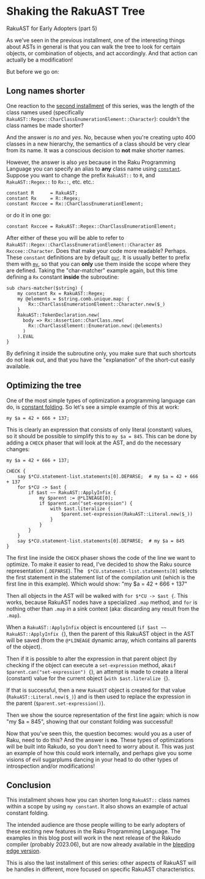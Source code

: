 Shaking the RakuAST Tree
========================
RakuAST for Early Adopters (part 5)

As we've seen in the previous installment, one of the interesting things about ASTs in general is that you can walk the tree to look for certain objects, or combination of objects, and act accordingly.  And that action can actually be a modification!

But before we go on:

Long names shorter
------------------
One reaction to the [second installment](https://dev.to/lizmat/a-practical-example-of-rakuast-18jk) of this series, was the length of the class names used (specifically `RakuAST::Regex::CharClassEnumerationElement::Character`): couldn't the class names be made shorter?

And the answer is *no* and *yes*.  No, because when you're creating upto 400 classes in a new hierarchy, the semantics of a class should be very clear from its name.  It was a conscious decision to **not** make shorter names.

However, the answer is also *yes* because in the Raku Programming Language you can specify an alias to **any** class name using [`constant`](https://docs.raku.org/language/variables#The_constant_prefix).  Suppose you want to change the prefix `RakuAST::` to `R`, and `RakuAST::Regex::` to `Rx::`, etc. etc.:
```
constant R      = RakuAST;
constant Rx     = R::Regex;
constant Rxccee = Rx::CharClassEnumerationElement;
```
or do it in one go:
```
constant Rxccee = RakuAST::Regex::CharClassEnumerationElement;
```
After either of these you will be able to refer to `RakuAST::Regex::CharClassEnumerationElement::Character` as `Rxccee::Character`.  Does that make your code more readable?  Perhaps.  These `constant` definitions are by default [`our`](https://docs.raku.org/language/variables#The_our_declarator).  It is usually better to prefix them with [`my`](https://docs.raku.org/language/variables#The_my_declarator), so that you can **only** use them inside the scope where they are defined.  Taking the "char-matcher" example again, but this time defining a `Rx` constant **inside** the subroutine:
```
sub chars-matcher($string) {
    my constant Rx = RakuAST::Regex;
    my @elements = $string.comb.unique.map: {
        Rx::CharClassEnumerationElement::Character.new($_)
    }
    RakuAST::TokenDeclaration.new(
      body => Rx::Assertion::CharClass.new(
        Rx::CharClassElement::Enumeration.new(:@elements)
      )
    ).EVAL
}
```
By defining it inside the subroutine only, you make sure that such shortcuts do not leak out, and that you have the "explanation" of the short-cut easily available.

Optimizing the tree
-------------------
One of the most simple types of optimization a programming language can do, is [constant folding](https://en.wikipedia.org/wiki/Constant_folding).  So let's see a simple example of this at work:
```
my $a = 42 + 666 + 137;
```
This is clearly an expression that consists of only literal (constant) values, so it should be possible to simplify this to `my $a = 845`.  This can be done by adding a `CHECK` phaser that will look at the AST, and do the necessary changes:
```
my $a = 42 + 666 + 137;

CHECK {
    say $*CU.statement-list.statements[0].DEPARSE;  # my $a = 42 + 666 + 137
    for $*CU -> $ast {
        if $ast ~~ RakuAST::ApplyInfix {
            my $parent := @*LINEAGE[0];
            if $parent.can("set-expression") {
                with $ast.literalize {
                    $parent.set-expression(RakuAST::Literal.new($_))
                }
            }
        }
    }
    say $*CU.statement-list.statements[0].DEPARSE;  # my $a = 845
}
```
The first line inside the `CHECK` phaser shows the code of the line we want to optimize.  To make it easier to read, I've decided to show the Raku source representation (`.DEPARSE`).  The ` $*CU.statement-list.statements[0]` selects the first statement in the statement list of the compilation unit (which is the first line in this example).  Which would show: "my $a = 42 + 666 + 137"

Then all objects in the AST will be walked with `for $*CU -> $ast {`.  This works, because RakuAST nodes have a specialized `.map` method, and `for` is nothing other than `.map` in a sink context (aka: discarding any result from the `.map`).

When a `RakuAST::ApplyInfix` object is encountered (`if $ast ~~ RakuAST::ApplyInfix {`), then the parent of this RakuAST object in the AST will be saved (from the `@*LINEAGE` dynamic array, which contains all parents of the object).

Then if it is possible to alter the expression in that parent object (by checking if the object can execute a `set-expression` method, aka`if $parent.can("set-expression") {`), an attempt is made to create a literal (constant) value for the current object (`with $ast.literalize {`).

If that is successful, then a new `RakuAST` object is created for that value (`RakuAST::Literal.new($_)`) and is then used to replace the expression in the parent (`$parent.set-expression()`).

Then we show the source representation of the first line again: which is now "my $a = 845", showing that our constant folding was successful!

Now that you've seen this, the question becomes: would you as a user of Raku, need to do this?  And the answer is **no**.  These types of optimizations will be built into Rakudo, so you don't need to worry about it.  This was just an example of how this could work internally, and perhaps give you some visions of evil sugarplums dancing in your head to do other types of introspection and/or modifications!

Conclusion
----------
This installment shows how you can shorten long `RakuAST::` class names within a scope by using `my constant`.  It also shows an example of actual constant folding.

The intended audience are those people willing to be early adopters of these exciting new features in the Raku Programming Language.  The examples in this blog post will work in the next release of the Rakudo compiler (probably 2023.06), but are now already available in the [bleeding edge version](https://github.com/rakudo/rakudo/).

This is also the last installment of this series: other aspects of RakuAST will be handles in different, more focused on specific RakuAST characteristics.
